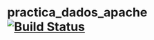 # practica_dados_apache[![Build Status](https://travis-ci.org/cristinagreche/practica_dados_apache.svg?branch=main)](https://travis-ci.org/cristinagreche/practica_dados_apache)
